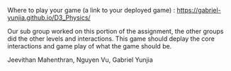 
Where to play your game (a link to your deployed game) : https://gabriel-yunjia.github.io/D3_Physics/

Our sub group worked on this portion of the assignment, the other groups did the other levels and interactions. This game should deplay the core interactions and game play of what the game should be. 

Jeevithan Mahenthran, Nguyen Vu, Gabriel Yunjia

